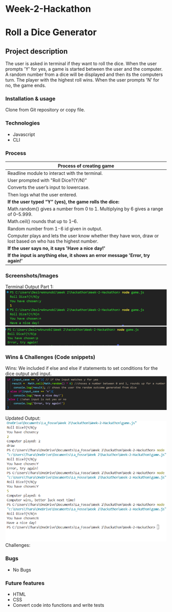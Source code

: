 # Week-2-Hackathon

# Roll a Dice Generator

## Project description

The user is asked in terminal if they want to roll the dice.
When the user prompts 'Y' for yes, a game is started between the user and the computer. A random number from a dice will be displayed and then its the computers turn. The player with the highest roll wins. When the user prompts 'N' for no, the game ends.

### Installation & usage

Clone from Git repository or copy file.

### Technologies

- Javascript
- CLI

### Process

| Process of creating game                                                                                       |
| -------------------------------------------------------------------------------------------------------------- |
| Readline module to interact with the terminal.                                                                 |
| User prompted with "Roll Dice?(Y/N)"                                                                           |
| Converts the user’s input to lowercase.                                                                        |
| Then logs what the user entered.                                                                               |
| **If the user typed “Y” (yes), the game rolls the dice:**                                                      |
| Math.random() gives a number from 0 to 1. Multiplying by 6 gives a range of 0–5.999.                           |
| Math.ceil() rounds that up to 1–6.                                                                             |
| Random number from 1-6 id given in output.                                                                     |
| Computer plays and lets the user know whether they have won, draw or lost based on who has the highest number. |
| **If the user says no, it says 'Have a nice day!'**                                                            |
| **If the input is anything else, it shows an error message 'Error, try again!'**                               |

### Screenshots/Images

Terminal Output Part 1:
![Output for Yes and No](./assets/Capture1.PNG)
![Output for Yes and No](./assets/Capture2.PNG)

### Wins & Challenges (Code snippets)

Wins: We included if else and else if statements to set conditions for the dice output and input.
![if else /else if statements](./assets/Capture3.PNG)

Updated Output:
![Output in console](./assets/Capture4.PNG)
Challenges:

### Bugs

- No Bugs

### Future features

- HTML
- CSS
- Convert code into functions and write tests
